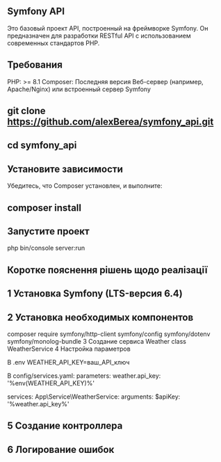 ## Symfony API
Это базовый проект API, построенный на фреймворке Symfony. Он предназначен для разработки RESTful API с использованием современных стандартов PHP.

## Требования
PHP: >= 8.1
Composer: Последняя версия
Веб-сервер (например, Apache/Nginx) или встроенный сервер Symfony

## git clone https://github.com/alexBerea/symfony_api.git
## cd symfony_api

## Установите зависимости
Убедитесь, что Composer установлен, и выполните:
## composer install

## Запустите проект
php bin/console server:run

## Коротке пояснення рішень щодо реалізації
## 1 Установка Symfony (LTS-версия 6.4) 
## 2 Установка необходимых компонентов
 composer require symfony/http-client symfony/config symfony/dotenv symfony/monolog-bundle
3 Создание сервиса Weather
class WeatherService
4 Настройка параметров

В .env 
WEATHER_API_KEY=ваш_API_ключ

В config/services.yaml:
parameters:
    weather.api_key: '%env(WEATHER_API_KEY)%'

services:
    App\Service\WeatherService:
        arguments:
            $apiKey: '%weather.api_key%'

## 5 Создание контроллера
## 6 Логирование ошибок
